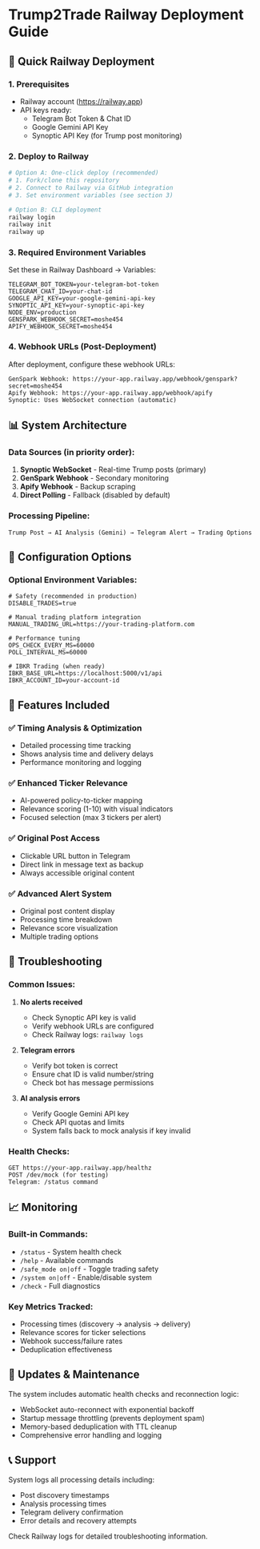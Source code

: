 # Trump2Trade Railway Deployment Guide

## 🚀 Quick Railway Deployment

### 1. Prerequisites
- Railway account (https://railway.app)
- API keys ready:
  - Telegram Bot Token & Chat ID
  - Google Gemini API Key  
  - Synoptic API Key (for Trump post monitoring)

### 2. Deploy to Railway

```bash
# Option A: One-click deploy (recommended)
# 1. Fork/clone this repository
# 2. Connect to Railway via GitHub integration
# 3. Set environment variables (see section 3)

# Option B: CLI deployment
railway login
railway init
railway up
```

### 3. Required Environment Variables

Set these in Railway Dashboard → Variables:

```
TELEGRAM_BOT_TOKEN=your-telegram-bot-token
TELEGRAM_CHAT_ID=your-chat-id
GOOGLE_API_KEY=your-google-gemini-api-key
SYNOPTIC_API_KEY=your-synoptic-api-key
NODE_ENV=production
GENSPARK_WEBHOOK_SECRET=moshe454
APIFY_WEBHOOK_SECRET=moshe454
```

### 4. Webhook URLs (Post-Deployment)

After deployment, configure these webhook URLs:

```
GenSpark Webhook: https://your-app.railway.app/webhook/genspark?secret=moshe454
Apify Webhook: https://your-app.railway.app/webhook/apify
Synoptic: Uses WebSocket connection (automatic)
```

## 📊 System Architecture

### Data Sources (in priority order):
1. **Synoptic WebSocket** - Real-time Trump posts (primary)
2. **GenSpark Webhook** - Secondary monitoring  
3. **Apify Webhook** - Backup scraping
4. **Direct Polling** - Fallback (disabled by default)

### Processing Pipeline:
```
Trump Post → AI Analysis (Gemini) → Telegram Alert → Trading Options
```

## 🔧 Configuration Options

### Optional Environment Variables:
```
# Safety (recommended in production)
DISABLE_TRADES=true

# Manual trading platform integration
MANUAL_TRADING_URL=https://your-trading-platform.com

# Performance tuning
OPS_CHECK_EVERY_MS=60000
POLL_INTERVAL_MS=60000

# IBKR Trading (when ready)
IBKR_BASE_URL=https://localhost:5000/v1/api
IBKR_ACCOUNT_ID=your-account-id
```

## 🎯 Features Included

### ✅ Timing Analysis & Optimization
- Detailed processing time tracking
- Shows analysis time and delivery delays
- Performance monitoring and logging

### ✅ Enhanced Ticker Relevance  
- AI-powered policy-to-ticker mapping
- Relevance scoring (1-10) with visual indicators
- Focused selection (max 3 tickers per alert)

### ✅ Original Post Access
- Clickable URL button in Telegram
- Direct link in message text as backup
- Always accessible original content

### ✅ Advanced Alert System
- Original post content display
- Processing time breakdown
- Relevance score visualization
- Multiple trading options

## 🚨 Troubleshooting

### Common Issues:

1. **No alerts received**
   - Check Synoptic API key is valid
   - Verify webhook URLs are configured
   - Check Railway logs: `railway logs`

2. **Telegram errors**
   - Verify bot token is correct
   - Ensure chat ID is valid number/string
   - Check bot has message permissions

3. **AI analysis errors**
   - Verify Google Gemini API key
   - Check API quotas and limits
   - System falls back to mock analysis if key invalid

### Health Checks:
```
GET https://your-app.railway.app/healthz
POST /dev/mock (for testing)
Telegram: /status command
```

## 📈 Monitoring

### Built-in Commands:
- `/status` - System health check
- `/help` - Available commands  
- `/safe_mode on|off` - Toggle trading safety
- `/system on|off` - Enable/disable system
- `/check` - Full diagnostics

### Key Metrics Tracked:
- Processing times (discovery → analysis → delivery)
- Relevance scores for ticker selections
- Webhook success/failure rates
- Deduplication effectiveness

## 🔄 Updates & Maintenance

The system includes automatic health checks and reconnection logic:
- WebSocket auto-reconnect with exponential backoff
- Startup message throttling (prevents deployment spam)
- Memory-based deduplication with TTL cleanup
- Comprehensive error handling and logging

## 📞 Support

System logs all processing details including:
- Post discovery timestamps
- Analysis processing times  
- Telegram delivery confirmation
- Error details and recovery attempts

Check Railway logs for detailed troubleshooting information.